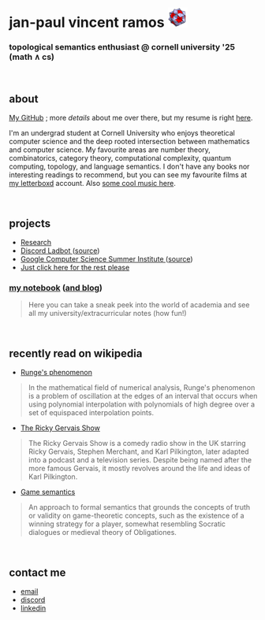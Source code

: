 # jan-paul vincent ramos ![alt text](./Data/icosi.png)
### topological semantics enthusiast @ cornell university '25 (math ∧ cs)

<br>

## about
[My GitHub](https://github.com/jpVinnie) ; more *details* about me over there, but my resume is right [here](https://github.com/jpVinnie/jpVinnie/blob/master/Data/LinkedIn%20Resume.pdf).

I'm an undergrad student at Cornell University who enjoys theoretical computer science and the deep rooted intersection between mathematics and computer science. My favourite areas are number theory, combinatorics, category theory, computational complexity, quantum computing, topology, and language semantics. I don't have any books nor interesting readings to recommend, but you can see my favourite films at [my letterboxd](https://letterboxd.com/Vinnely/) account. Also [some cool music here](https://bandcamp.com/jpvinnely).

<br>

## projects
- [Research](https://research.jpramos.me)
- [Discord Ladbot ](https://camto.github.io/Lad/Website/)([source](https://github.com/Camto/Lad))
- [Google Computer Science Summer Institute ](https://notes.jpramos.me/GoogleCSSI/)([source](https://github.com/jpVinnie/notebook/tree/main/GoogleCSSI))
- [Just click here for the rest please](https://github.com/jpVinnie?tab=repositories)


### [my notebook](https://notes.jpramos.me) ([and blog](https://notes.jpramos.me/blog))
> Here you can take a sneak peek into the world of academia and see all my university/extracurricular notes (how fun!)

<br>

## recently read on wikipedia 
- [Runge's phenomenon](https://en.wikipedia.org/wiki/Runge%27s_phenomenon)
>  In the mathematical field of numerical analysis, Runge's phenomenon is a problem of oscillation at the edges of an interval that occurs when using polynomial interpolation with polynomials of high degree over a set of equispaced interpolation points.
- [The Ricky Gervais Show](https://en.wikipedia.org/wiki/The_Ricky_Gervais_Show)
> The Ricky Gervais Show is a comedy radio show in the UK starring Ricky Gervais, Stephen Merchant, and Karl Pilkington, later adapted into a podcast and a television series. Despite being named after the more famous Gervais, it mostly revolves around the life and ideas of Karl Pilkington.
- [Game semantics](https://en.wikipedia.org/wiki/Game_semantics)
> An approach to formal semantics that grounds the concepts of truth or validity on game-theoretic concepts, such as the existence of a winning strategy for a player, somewhat resembling Socratic dialogues or medieval theory of Obligationes.

<br>

## contact me
- [email](mailto:jvr34@cornell.edu)
- [discord](https://discord.com/users/294518633541926912)
- [linkedin](https://www.linkedin.com/in/jan-paul-v-ramos-6268bb208/)
